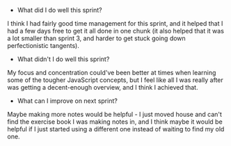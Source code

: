 - What did I do well this sprint?

I think I had fairly good time management for this sprint, and it helped that I had a few days free to get it all done in one chunk (it also helped that it was a lot smaller than sprint 3, and harder to get stuck going down perfectionistic tangents).


- What didn't I do well this sprint?

My focus and concentration could've been better at times when learning some of the tougher JavaScript concepts, but I feel like all I was really after was getting a decent-enough overview, and I think I achieved that.


- What can I improve on next sprint?

Maybe making more notes would be helpful - I just moved house and can't find the exercise book I was making notes in, and I think maybe it would be helpful if I just started using a different one instead of waiting to find my old one.